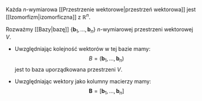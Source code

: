 Każda $n$-wymiarowa [[Przestrzenie wektorowe|przestrzeń wektorowa]] jest [[Izomorfizm|izomorficzna]] z $\mathbb{R}^n$. 

Rozważmy [[Bazy|bazę]] $\{\textbf{b}_1,...,\textbf{b}_n\}$ $n$-wymiarowej przestrzeni wektorowej $V$. 
- Uwzględniając kolejność wektorów w tej bazie mamy:
$$
B=(\textbf{b}_1,...,\textbf{b}_n)
$$
jest to baza uporządkowana przestrzeni $V$.

- Uwzględniając wektory jako kolumny macierzy mamy:
$$
\textbf{B}=\left[\textbf{b}_1,...,\textbf{b}_n\right]
$$
